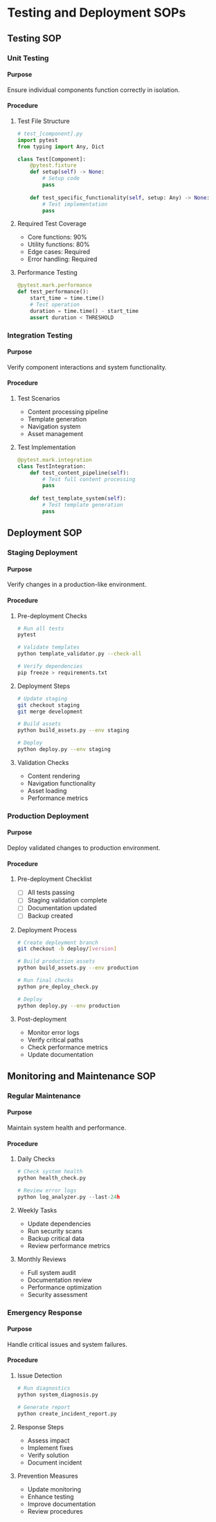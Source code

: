 # Testing and Deployment SOPs

## Testing SOP

### Unit Testing

#### Purpose
Ensure individual components function correctly in isolation.

#### Procedure
1. Test File Structure
   ```python
   # test_[component].py
   import pytest
   from typing import Any, Dict
   
   class Test[Component]:
       @pytest.fixture
       def setup(self) -> None:
           # Setup code
           pass
           
       def test_specific_functionality(self, setup: Any) -> None:
           # Test implementation
           pass
   ```

2. Required Test Coverage
   - Core functions: 90%
   - Utility functions: 80%
   - Edge cases: Required
   - Error handling: Required

3. Performance Testing
   ```python
   @pytest.mark.performance
   def test_performance():
       start_time = time.time()
       # Test operation
       duration = time.time() - start_time
       assert duration < THRESHOLD
   ```

### Integration Testing

#### Purpose
Verify component interactions and system functionality.

#### Procedure
1. Test Scenarios
   - Content processing pipeline
   - Template generation
   - Navigation system
   - Asset management

2. Test Implementation
   ```python
   @pytest.mark.integration
   class TestIntegration:
       def test_content_pipeline(self):
           # Test full content processing
           pass
           
       def test_template_system(self):
           # Test template generation
           pass
   ```

## Deployment SOP

### Staging Deployment

#### Purpose
Verify changes in a production-like environment.

#### Procedure
1. Pre-deployment Checks
   ```bash
   # Run all tests
   pytest
   
   # Validate templates
   python template_validator.py --check-all
   
   # Verify dependencies
   pip freeze > requirements.txt
   ```

2. Deployment Steps
   ```bash
   # Update staging
   git checkout staging
   git merge development
   
   # Build assets
   python build_assets.py --env staging
   
   # Deploy
   python deploy.py --env staging
   ```

3. Validation Checks
   - Content rendering
   - Navigation functionality
   - Asset loading
   - Performance metrics

### Production Deployment

#### Purpose
Deploy validated changes to production environment.

#### Procedure
1. Pre-deployment Checklist
   - [ ] All tests passing
   - [ ] Staging validation complete
   - [ ] Documentation updated
   - [ ] Backup created

2. Deployment Process
   ```bash
   # Create deployment branch
   git checkout -b deploy/[version]
   
   # Build production assets
   python build_assets.py --env production
   
   # Run final checks
   python pre_deploy_check.py
   
   # Deploy
   python deploy.py --env production
   ```

3. Post-deployment
   - Monitor error logs
   - Verify critical paths
   - Check performance metrics
   - Update documentation

## Monitoring and Maintenance SOP

### Regular Maintenance

#### Purpose
Maintain system health and performance.

#### Procedure
1. Daily Checks
   ```python
   # Check system health
   python health_check.py
   
   # Review error logs
   python log_analyzer.py --last-24h
   ```

2. Weekly Tasks
   - Update dependencies
   - Run security scans
   - Backup critical data
   - Review performance metrics

3. Monthly Reviews
   - Full system audit
   - Documentation review
   - Performance optimization
   - Security assessment

### Emergency Response

#### Purpose
Handle critical issues and system failures.

#### Procedure
1. Issue Detection
   ```python
   # Run diagnostics
   python system_diagnosis.py
   
   # Generate report
   python create_incident_report.py
   ```

2. Response Steps
   - Assess impact
   - Implement fixes
   - Verify solution
   - Document incident

3. Prevention Measures
   - Update monitoring
   - Enhance testing
   - Improve documentation
   - Review procedures
